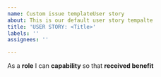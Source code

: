 ```yaml
---
name: Custom issue templateUser story
about: This is our default user story tempalte
title: 'USER STORY: <Title>'
labels: ''
assignees: ''

---
```


As a **role** I can **capability** so that **received benefit**
